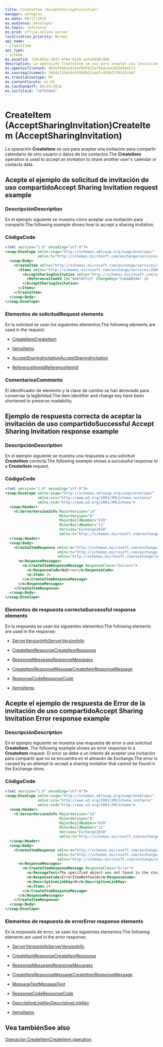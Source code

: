 ```yaml
---
title: CreateItem (AcceptSharingInvitation)
manager: sethgros
ms.date: 09/17/2015
ms.audience: Developer
ms.topic: reference
ms.prod: office-online-server
localization_priority: Normal
api_name:
- CreateItem
api_type:
- schema
ms.assetid: 710c893a-3037-4f04-b336-aefedd36c406
description: La operación CreateItem se usa para aceptar una invitación para compartir calendario de otro usuario o datos de los contactos.
ms.openlocfilehash: 993ef0402e624af69f632af5bdce4c02bd9d41f3
ms.sourcegitcommit: 34041125dc8c5f993b21cebfc4f8b72f0fd2cb6f
ms.translationtype: MT
ms.contentlocale: es-ES
ms.lasthandoff: 06/25/2018
ms.locfileid: "19763944"
---
```

# <a name="createitem-acceptsharinginvitation"></a><span data-ttu-id="17420-103">CreateItem (AcceptSharingInvitation)</span><span class="sxs-lookup"><span data-stu-id="17420-103">CreateItem (AcceptSharingInvitation)</span></span>

<span data-ttu-id="17420-104">La operación **CreateItem** se usa para aceptar una invitación para compartir calendario de otro usuario o datos de los contactos.</span><span class="sxs-lookup"><span data-stu-id="17420-104">The **CreateItem** operation is used to accept an invitation to share another user's calendar or contacts data.</span></span> 
  
## <a name="accept-sharing-invitation-request-example"></a><span data-ttu-id="17420-105">Acepte el ejemplo de solicitud de invitación de uso compartido</span><span class="sxs-lookup"><span data-stu-id="17420-105">Accept Sharing Invitation request example</span></span>

### <a name="description"></a><span data-ttu-id="17420-106">Descripción</span><span class="sxs-lookup"><span data-stu-id="17420-106">Description</span></span>

<span data-ttu-id="17420-107">En el ejemplo siguiente se muestra cómo aceptar una invitación para compartir.</span><span class="sxs-lookup"><span data-stu-id="17420-107">The following example shows how to accept a sharing invitation.</span></span>
  
### <a name="code"></a><span data-ttu-id="17420-108">Código</span><span class="sxs-lookup"><span data-stu-id="17420-108">Code</span></span>

```XML
<?xml version="1.0" encoding="utf-8"?>
<soap:Envelope xmlns:soap="http://schemas.xmlsoap.org/soap/envelope/"
               xmlns:t="http://schemas.microsoft.com/exchange/services/2006/types">
  <soap:Body>
    <CreateItem xmlns="http://schemas.microsoft.com/exchange/services/2006/messages">
      <Items xmlns="http://schemas.microsoft.com/exchange/services/2006/messages">
        <AcceptSharingInvitation xmlns="http://schemas.microsoft.com/exchange/services/2006/types">
          <ReferenceItemId Id="AAAlAFVzZ" ChangeKey="CwAAABYAA" />
        </AcceptSharingInvitation>
      </Items>
    </CreateItem>
  </soap:Body>
</soap:Envelope>
```

### <a name="request-elements"></a><span data-ttu-id="17420-109">Elementos de solicitud</span><span class="sxs-lookup"><span data-stu-id="17420-109">Request elements</span></span>

<span data-ttu-id="17420-110">En la solicitud se usan los siguientes elementos:</span><span class="sxs-lookup"><span data-stu-id="17420-110">The following elements are used in the request:</span></span>
  
- [<span data-ttu-id="17420-111">CreateItem</span><span class="sxs-lookup"><span data-stu-id="17420-111">CreateItem</span></span>](createitem.md)
    
- [<span data-ttu-id="17420-112">Items</span><span class="sxs-lookup"><span data-stu-id="17420-112">Items</span></span>](items.md)
    
- [<span data-ttu-id="17420-113">AcceptSharingInvitation</span><span class="sxs-lookup"><span data-stu-id="17420-113">AcceptSharingInvitation</span></span>](acceptsharinginvitation.md)
    
- [<span data-ttu-id="17420-114">ReferenceItemId</span><span class="sxs-lookup"><span data-stu-id="17420-114">ReferenceItemId</span></span>](referenceitemid.md)
    
### <a name="comments"></a><span data-ttu-id="17420-115">Comentarios</span><span class="sxs-lookup"><span data-stu-id="17420-115">Comments</span></span>

<span data-ttu-id="17420-116">El identificador de elemento y la clave de cambio se han abreviado para conservar la legibilidad.</span><span class="sxs-lookup"><span data-stu-id="17420-116">The item identifier and change key have been shortened to preserve readability.</span></span>
  
## <a name="successful-accept-sharing-invitation-response-example"></a><span data-ttu-id="17420-117">Ejemplo de respuesta correcta de aceptar la invitación de uso compartido</span><span class="sxs-lookup"><span data-stu-id="17420-117">Successful Accept Sharing Invitation response example</span></span>

### <a name="description"></a><span data-ttu-id="17420-118">Descripción</span><span class="sxs-lookup"><span data-stu-id="17420-118">Description</span></span>

<span data-ttu-id="17420-119">En el ejemplo siguiente se muestra una respuesta a una solicitud **CreateItem** correcta.</span><span class="sxs-lookup"><span data-stu-id="17420-119">The following example shows a successful response to a **CreateItem** request.</span></span> 
  
### <a name="code"></a><span data-ttu-id="17420-120">Código</span><span class="sxs-lookup"><span data-stu-id="17420-120">Code</span></span>

```XML
<?xml version="1.0" encoding="utf-8"?>
<soap:Envelope xmlns:soap="http://schemas.xmlsoap.org/soap/envelope/" 
               xmlns:xsi="http://www.w3.org/2001/XMLSchema-instance" 
               xmlns:xsd="http://www.w3.org/2001/XMLSchema">
  <soap:Header>
    <t:ServerVersionInfo MajorVersion="14" 
                         MinorVersion="0" 
                         MajorBuildNumber="639" 
                         MinorBuildNumber="11" 
                         Version="Exchange2010" 
                         xmlns:t="http://schemas.microsoft.com/exchange/services/2006/types" />
  </soap:Header>
  <soap:Body>
    <CreateItemResponse xmlns:m="http://schemas.microsoft.com/exchange/services/2006/messages" 
                        xmlns:t="http://schemas.microsoft.com/exchange/services/2006/types" 
                        xmlns="http://schemas.microsoft.com/exchange/services/2006/messages">
      <m:ResponseMessages>
        <m:CreateItemResponseMessage ResponseClass="Success">
          <m:ResponseCode>NoError</m:ResponseCode>
          <m:Items />
        </m:CreateItemResponseMessage>
      </m:ResponseMessages>
    </CreateItemResponse>
  </soap:Body>
</soap:Envelope>
```

### <a name="successful-response-elements"></a><span data-ttu-id="17420-121">Elementos de respuesta correcta</span><span class="sxs-lookup"><span data-stu-id="17420-121">Successful response elements</span></span>

<span data-ttu-id="17420-122">En la respuesta se usan los siguientes elementos:</span><span class="sxs-lookup"><span data-stu-id="17420-122">The following elements are used in the response:</span></span>
  
- [<span data-ttu-id="17420-123">ServerVersionInfo</span><span class="sxs-lookup"><span data-stu-id="17420-123">ServerVersionInfo</span></span>](serverversioninfo.md)
    
- [<span data-ttu-id="17420-124">CreateItemResponse</span><span class="sxs-lookup"><span data-stu-id="17420-124">CreateItemResponse</span></span>](createitemresponse.md)
    
- [<span data-ttu-id="17420-125">ResponseMessages</span><span class="sxs-lookup"><span data-stu-id="17420-125">ResponseMessages</span></span>](responsemessages.md)
    
- [<span data-ttu-id="17420-126">CreateItemResponseMessage</span><span class="sxs-lookup"><span data-stu-id="17420-126">CreateItemResponseMessage</span></span>](createitemresponsemessage.md)
    
- [<span data-ttu-id="17420-127">ResponseCode</span><span class="sxs-lookup"><span data-stu-id="17420-127">ResponseCode</span></span>](responsecode.md)
    
- [<span data-ttu-id="17420-128">Items</span><span class="sxs-lookup"><span data-stu-id="17420-128">Items</span></span>](items.md)
    
## <a name="accept-sharing-invitation-error-response-example"></a><span data-ttu-id="17420-129">Acepte el ejemplo de respuesta de Error de la invitación de uso compartido</span><span class="sxs-lookup"><span data-stu-id="17420-129">Accept Sharing Invitation Error response example</span></span>

### <a name="description"></a><span data-ttu-id="17420-130">Descripción</span><span class="sxs-lookup"><span data-stu-id="17420-130">Description</span></span>

<span data-ttu-id="17420-131">En el ejemplo siguiente se muestra una respuesta de error a una solicitud **CreateItem** .</span><span class="sxs-lookup"><span data-stu-id="17420-131">The following example shows an error response to a **CreateItem** request.</span></span> <span data-ttu-id="17420-132">El error se debe a un intento de aceptar una invitación para compartir que no se encuentra en el almacén de Exchange.</span><span class="sxs-lookup"><span data-stu-id="17420-132">The error is caused by an attempt to accept a sharing invitation that cannot be found in the Exchange store.</span></span> 
  
### <a name="code"></a><span data-ttu-id="17420-133">Código</span><span class="sxs-lookup"><span data-stu-id="17420-133">Code</span></span>

```XML
<?xml version="1.0" encoding="utf-8"?>
<soap:Envelope xmlns:soap="http://schemas.xmlsoap.org/soap/envelope/" 
               xmlns:xsi="http://www.w3.org/2001/XMLSchema-instance" 
               xmlns:xsd="http://www.w3.org/2001/XMLSchema">
  <soap:Header>
    <t:ServerVersionInfo MajorVersion="14" 
                         MinorVersion="0" 
                         MajorBuildNumber="639" 
                         MinorBuildNumber="11" 
                         Version="Exchange2010" 
                         xmlns:t="http://schemas.microsoft.com/exchange/services/2006/types" />
  </soap:Header>
  <soap:Body>
    <CreateItemResponse xmlns:m="http://schemas.microsoft.com/exchange/services/2006/messages" 
                        xmlns:t="http://schemas.microsoft.com/exchange/services/2006/types" 
                        xmlns="http://schemas.microsoft.com/exchange/services/2006/messages">
      <m:ResponseMessages>
        <m:CreateItemResponseMessage ResponseClass="Error">
          <m:MessageText>The specified object was not found in the store.</m:MessageText>
          <m:ResponseCode>ErrorItemNotFound</m:ResponseCode>
          <m:DescriptiveLinkKey>0</m:DescriptiveLinkKey>
          <m:Items />
        </m:CreateItemResponseMessage>
      </m:ResponseMessages>
    </CreateItemResponse>
  </soap:Body>
</soap:Envelope>
```

### <a name="error-response-elements"></a><span data-ttu-id="17420-134">Elementos de respuesta de error</span><span class="sxs-lookup"><span data-stu-id="17420-134">Error response elements</span></span>

<span data-ttu-id="17420-135">En la respuesta de error, se usan los siguientes elementos:</span><span class="sxs-lookup"><span data-stu-id="17420-135">The following elements are used in the error response:</span></span>
  
- [<span data-ttu-id="17420-136">ServerVersionInfo</span><span class="sxs-lookup"><span data-stu-id="17420-136">ServerVersionInfo</span></span>](serverversioninfo.md)
    
- [<span data-ttu-id="17420-137">CreateItemResponse</span><span class="sxs-lookup"><span data-stu-id="17420-137">CreateItemResponse</span></span>](createitemresponse.md)
    
- [<span data-ttu-id="17420-138">ResponseMessages</span><span class="sxs-lookup"><span data-stu-id="17420-138">ResponseMessages</span></span>](responsemessages.md)
    
- [<span data-ttu-id="17420-139">CreateItemResponseMessage</span><span class="sxs-lookup"><span data-stu-id="17420-139">CreateItemResponseMessage</span></span>](createitemresponsemessage.md)
    
- [<span data-ttu-id="17420-140">MessageText</span><span class="sxs-lookup"><span data-stu-id="17420-140">MessageText</span></span>](messagetext.md)
    
- [<span data-ttu-id="17420-141">ResponseCode</span><span class="sxs-lookup"><span data-stu-id="17420-141">ResponseCode</span></span>](responsecode.md)
    
- [<span data-ttu-id="17420-142">DescriptiveLinkKey</span><span class="sxs-lookup"><span data-stu-id="17420-142">DescriptiveLinkKey</span></span>](descriptivelinkkey.md)
    
- [<span data-ttu-id="17420-143">Items</span><span class="sxs-lookup"><span data-stu-id="17420-143">Items</span></span>](items.md)
    
## <a name="see-also"></a><span data-ttu-id="17420-144">Vea también</span><span class="sxs-lookup"><span data-stu-id="17420-144">See also</span></span>



[<span data-ttu-id="17420-145">Operación CreateItem</span><span class="sxs-lookup"><span data-stu-id="17420-145">CreateItem operation</span></span>](createitem-operation.md)

